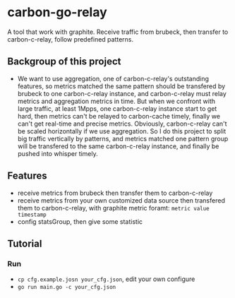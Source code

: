 # carbon-go-relay
A tool that work with graphite. Receive traffic from brubeck, then transfer to carbon-c-relay, follow predefined patterns.

## Backgroup of this project
- We want to use aggregation, one of carbon-c-relay's outstanding features, so metrics matched the same pattern should be transfered by brubeck to one carbon-c-relay instance, and carbon-c-relay must relay metrics and aggregation metrics in time. But when we confront with large traffic, at least 1Mpps,  one carbon-c-relay instance start to get hard, then metrics can't be relayed to carbon-cache timely, finally we can't get real-time and precise metrics. Obviously, carbon-c-relay can't be scaled horizontally if we use aggregation. So I do this project to split big traffic vertically by patterns, and metrics matched one pattern group will be transfered to the same carbon-c-relay instance, and finally be pushed into whisper timely.

## Features
- receive metrics from brubeck then transfer them to carbon-c-relay
- receive metrics from your own customized data source then transfered them to carbon-c-relay, with graphite metric foramt: `metric value timestamp`
- config statsGroup, then give some statistic

## Tutorial
### Run
- `cp cfg.example.josn your_cfg.json`, edit your own configure
- `go run main.go -c your_cfg.json`
